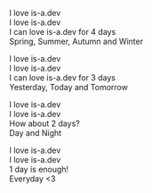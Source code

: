 I love is-a.dev <br>
I love is-a.dev <br>
I can love is-a.dev for 4 days <br>
Spring, Summer, Autumn and Winter <br>

I love is-a.dev <br>
I love is-a.dev <br>
I can love is-a.dev for 3 days <br>
Yesterday, Today and Tomorrow <br>

I love is-a.dev <br>
I love is-a.dev <br>
How about 2 days? <br>
Day and Night <br>

I love is-a.dev <br>
I love is-a.dev <br>
1 day is enough! <br>
Everyday <3 <br>
